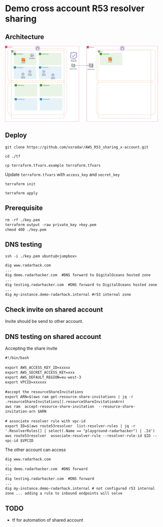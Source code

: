 # Demo cross account R53 resolver sharing
## Architecture
![R53](./images/playground.drawio.png)
## Deploy
```
git clone https://github.com/xxradar/AWS_R53_sharing_x-account.git
```
```
cd ./tf
```
```
cp terraform.tfvars.example terraform.tfvars
```
Update `terraform.tfvars` with `access_key` and `secret_key`
```
terraform init
```
```
terraform apply
```
## Prerequisite
```
rm -rf ./key.pem
terraform output -raw private_key >key.pem
chmod 400 ./key.pem
```

## DNS testing
```
ssh -i ./key.pem ubuntu@<jumpbox>
```
```
dig www.radarhack.com
...
dig demo.radarhacker.com  #DNS forward to DigitalOceans hosted zone
...
dig testing.radarhacker.com  #DNS forward to DigitalOceans hosted zone
...
dig my-instance.demo-radarhack.internal #r53 internal zone
```

## Check invite on shared account
Invite should be send to other account.

## DNS testing on shared account
Accepting the share invite
```
#!/bin/bash

export AWS_ACCESS_KEY_ID=xxxxx
export AWS_SECRET_ACCESS_KEY=xxx
export AWS_DEFAULT_REGION=eu-west-3
export VPCID=xxxxxx

#accept the resourceShareInvitations
export ARN=$(aws ram get-resource-share-invitations | jq -r .resourceShareInvitations[].resourceShareInvitationArn)
aws ram  accept-resource-share-invitation  --resource-share-invitation-arn $ARN

# associate resolver rule with vpc-id
export ID=$(aws route53resolver  list-resolver-rules | jq -r '.ResolverRules[] | select(.Name == "playground-radarhacker") | .Id')
aws route53resolver  associate-resolver-rule --resolver-rule-id $ID --vpc-id $VPCID
```

The other account can access
```
dig www.radarhack.com
...
dig demo.radarhacker.com  #DNS forward
...
dig testing.radarhacker.com  #DNS forward
...
dig my-instance.demo-radarhack.internal # not configured r53 internal zone ... adding a rule to inbound endpoints will solve
```
## TODO
- tf for automation of shared account
